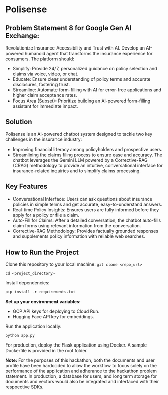 # Polisense

## Problem Statement 8 for Google Gen AI Exchange:
Revolutionize Insurance Accessibility and Trust with AI. Develop an AI-powered humanoid agent that transforms the insurance experience for consumers. The platform should:

- Simplify: Provide 24/7, personalized guidance on policy selection and claims via voice, video, or chat.
- Educate: Ensure clear understanding of policy terms and accurate disclosures, fostering trust.
- Streamline: Automate form-filling with AI for error-free applications and higher claim acceptance rates.
- Focus Area (Subset): Prioritize building an AI-powered form-filling assistant for immediate impact.

## Solution
Polisense is an AI-powered chatbot system designed to tackle two key challenges in the insurance industry:
- Improving financial literacy among policyholders and prospective users.
- Streamlining the claims filing process to ensure ease and accuracy.
The chatbot leverages the Gemini LLM powered by a Corrective-RAG (CRAG) methodology to provide an intuitive, conversational interface for insurance-related inquiries and to simplify claims processing.

## Key Features
- Conversational Interface: Users can ask questions about insurance policies in simple terms and get accurate, easy-to-understand answers.
- Real-time Policy Insights: Ensures users are fully informed before they apply for a policy or file a claim.
- Auto-Fill for Claims: After a detailed conversation, the chatbot auto-fills claim forms using relevant information from the conversation.
- Corrective-RAG Methodology: Provides factually grounded responses and supplements policy information with reliable web searches.

## How to Run the Project
Clone this repository to your local machine:
```git clone <repo_url>```

```cd <project_directory>```

Install dependencies:

```pip install -r requirements.txt```

**Set up your environment variables:**

- GCP API keys for deploying to Cloud Run.
- Hugging Face API key for embeddings.


Run the application locally:

```python app.py```

For production, deploy the Flask application using Docker. A sample Dockerfile is provided in the root folder.


**Note:** For the purposes of this hackathon, both the documents and user profile have been hardcoded to allow the workflow to focus solely on the performance of the application and adherance to the hackathon problem statement. In production, a database for users, and long term storage for documents and vectors would also be integrated and interfaced with their respoective SDKs.

